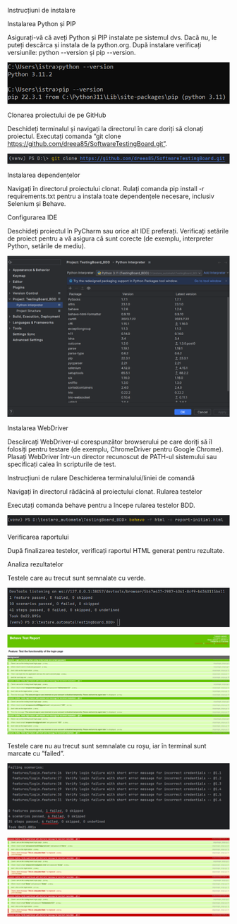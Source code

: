 Instrucțiuni de instalare

Instalarea Python și PIP

Asigurați-vă că aveți Python și PIP instalate pe sistemul dvs. Dacă nu, le puteți descărca și instala de la python.org.
După instalare verificați versiunile: python --version și pip --version.

![versiuni](/images/versiuni.png)


Clonarea proiectului de pe GitHub

Deschideți terminalul și navigați la directorul în care doriți să clonați proiectul.
Executați comanda ”git clone https://github.com/dreea85/SoftwareTestingBoard.git”.

![clonare](/images/clonare.png)


Instalarea dependențelor

Navigați în directorul proiectului clonat.
Rulați comanda pip install -r requirements.txt pentru a instala toate dependențele necesare, inclusiv Selenium și Behave.

Configurarea IDE

Deschideți proiectul în PyCharm sau orice alt IDE preferați.
Verificați setările de proiect pentru a vă asigura că sunt corecte (de exemplu, interpreter Python, setările de mediu).

![interpreter](/images/python_interpreter.png)

Instalarea WebDriver

Descărcați WebDriver-ul corespunzător browserului pe care doriți să îl folosiți pentru testare (de exemplu, ChromeDriver pentru Google Chrome).
Plasați WebDriver într-un director recunoscut de PATH-ul sistemului sau specificați calea în scripturile de test.

Instrucțiuni de rulare
Deschiderea terminalului/liniei de comandă

Navigați în directorul rădăcină al proiectului clonat.
Rularea testelor

Executați comanda behave pentru a începe rularea testelor BDD.

![behave](/images/behave.png)


Verificarea raportului

După finalizarea testelor, verificați raportul HTML generat pentru rezultate.

Analiza rezultatelor

Testele care au trecut sunt semnalate cu verde.

![success](/images/test_success.png)

![success](/images/raport_success.png)

Testele care nu au trecut sunt semnalate cu roșu, iar în terminal sunt marcate cu ”failed”.

![failed](/images/test_failed.png)

![failed](/images/raport_failed.png)


